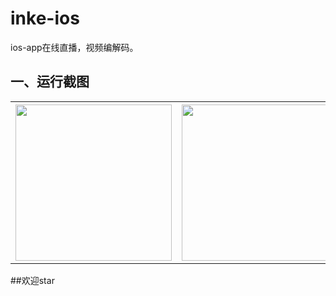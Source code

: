 # inke-ios
ios-app在线直播，视频编解码。


## 一、运行截图 ##

<table>
  <tr>
    <th><img src="https://github.com/zhaoxiaobao/inke-ios/blob/master/Pic/1.png" width="250"/></th>
    <th><img src="https://github.com/zhaoxiaobao/inke-ios/blob/master/Pic/2.png" width="250"/></th>
    <th><img src="https://github.com/zhaoxiaobao/inke-ios/blob/master/Pic/1、3.png" width="250"/></th>
  </tr>
</table>

##欢迎star
